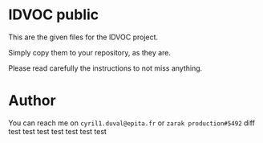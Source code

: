 # IDVOC public

This are the given files for the IDVOC project.

Simply copy them to your repository, as they are.

Please read carefully the instructions to not miss anything.

# Author

You can reach me on `cyril1.duval@epita.fr` or `zarak production#5492`
diff
test
test
test
test
test
test
test
